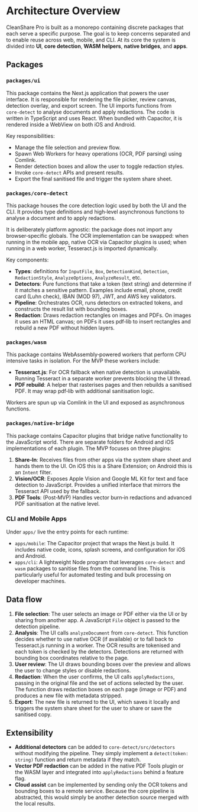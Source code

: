 # Architecture Overview

CleanShare Pro is built as a monorepo containing discrete packages that each serve a specific purpose.  The goal is to keep concerns separated and to enable reuse across web, mobile, and CLI.  At its core the system is divided into **UI**, **core detection**, **WASM helpers**, **native bridges**, and **apps**.

## Packages

### `packages/ui`

This package contains the Next.js application that powers the user interface.  It is responsible for rendering the file picker, review canvas, detection overlay, and export screen.  The UI imports functions from `core‑detect` to analyse documents and apply redactions.  The code is written in TypeScript and uses React.  When bundled with Capacitor, it is rendered inside a WebView on both iOS and Android.

Key responsibilities:

* Manage the file selection and preview flow.
* Spawn Web Workers for heavy operations (OCR, PDF parsing) using Comlink.
* Render detection boxes and allow the user to toggle redaction styles.
* Invoke `core‑detect` APIs and present results.
* Export the final sanitised file and trigger the system share sheet.

### `packages/core-detect`

This package houses the core detection logic used by both the UI and the CLI.  It provides type definitions and high‑level asynchronous functions to analyse a document and to apply redactions.

It is deliberately platform agnostic: the package does not import any browser‑specific globals.  The OCR implementation can be swapped: when running in the mobile app, native OCR via Capacitor plugins is used; when running in a web worker, Tesseract.js is imported dynamically.

Key components:

* **Types**: definitions for `InputFile`, `Box`, `DetectionKind`, `Detection`, `RedactionStyle`, `AnalyzeOptions`, `AnalyzeResult`, etc.
* **Detectors**: Pure functions that take a token (text string) and determine if it matches a sensitive pattern.  Examples include email, phone, credit card (Luhn check), IBAN (MOD 97), JWT, and AWS key validators.
* **Pipeline**: Orchestrates OCR, runs detectors on extracted tokens, and constructs the result list with bounding boxes.
* **Redaction**: Draws redaction rectangles on images and PDFs.  On images it uses an HTML canvas; on PDFs it uses pdf‑lib to insert rectangles and rebuild a new PDF without hidden layers.

### `packages/wasm`

This package contains WebAssembly‑powered workers that perform CPU intensive tasks in isolation.  For the MVP these workers include:

* **Tesseract.js**: For OCR fallback when native detection is unavailable.  Running Tesseract in a separate worker prevents blocking the UI thread.
* **PDF rebuild**: A helper that rasterises pages and then rebuilds a sanitised PDF.  It may wrap pdf‑lib with additional sanitisation logic.

Workers are spun up via Comlink in the UI and exposed as asynchronous functions.

### `packages/native-bridge`

This package contains Capacitor plugins that bridge native functionality to the JavaScript world.  There are separate folders for Android and iOS implementations of each plugin.  The MVP focuses on three plugins:

1. **Share‑In**: Receives files from other apps via the system share sheet and hands them to the UI.  On iOS this is a Share Extension; on Android this is an `Intent` filter.
2. **Vision/OCR**: Exposes Apple Vision and Google ML Kit for text and face detection to JavaScript.  Provides a unified interface that mirrors the Tesseract API used by the fallback.
3. **PDF Tools**: (Post‑MVP) Handles vector burn‑in redactions and advanced PDF sanitisation at the native level.

### CLI and Mobile Apps

Under `apps/` live the entry points for each runtime:

* `apps/mobile`: The Capacitor project that wraps the Next.js build.  It includes native code, icons, splash screens, and configuration for iOS and Android.
* `apps/cli`: A lightweight Node program that leverages `core‑detect` and `wasm` packages to sanitise files from the command line.  This is particularly useful for automated testing and bulk processing on developer machines.

## Data flow

1. **File selection**: The user selects an image or PDF either via the UI or by sharing from another app.  A JavaScript `File` object is passed to the detection pipeline.
2. **Analysis**: The UI calls `analyzeDocument` from `core‑detect`.  This function decides whether to use native OCR (if available) or to fall back to Tesseract.js running in a worker.  The OCR results are tokenised and each token is checked by the detectors.  Detections are returned with bounding box coordinates relative to the page.
3. **User review**: The UI draws bounding boxes over the preview and allows the user to change styles or disable redactions.
4. **Redaction**: When the user confirms, the UI calls `applyRedactions`, passing in the original file and the set of actions selected by the user.  The function draws redaction boxes on each page (image or PDF) and produces a new file with metadata stripped.
5. **Export**: The new file is returned to the UI, which saves it locally and triggers the system share sheet for the user to share or save the sanitised copy.

## Extensibility

* **Additional detectors** can be added to `core‑detect/src/detectors` without modifying the pipeline.  They simply implement a `detect(token: string)` function and return metadata if they match.
* **Vector PDF redaction** can be added in the native PDF Tools plugin or the WASM layer and integrated into `applyRedactions` behind a feature flag.
* **Cloud assist** can be implemented by sending only the OCR tokens and bounding boxes to a remote service.  Because the core pipeline is abstracted, this would simply be another detection source merged with the local results.
